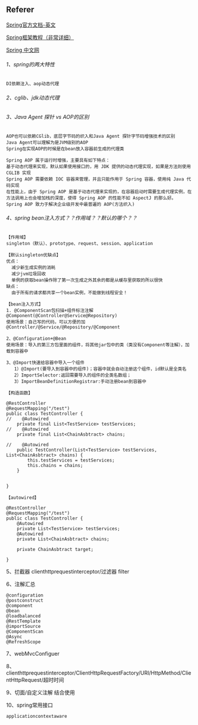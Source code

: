 ## Referer

[Spring官方文档-英文](https://spring.io/)

[Spring框架教程（非常详细）](http://c.biancheng.net/spring/)

[Spring 中文网](https://springref.com/)

###### 1、spring的两大特性

```
DI依赖注入、aop动态代理
```

###### 2、cglib、jdk动态代理

###### 3、Java Agent  探针 vs AOP的区别

```
AOP也可以依赖CGlib，底层字节码的织入和Java Agent 探针字节码增强技术的区别
Java Agent可以理解为是JVM级别的AOP
Spring在实现AOP的时候是在bean放入容器前生成的代理类

Spring AOP 属于运行时增强，主要具有如下特点：
基于动态代理来实现，默认如果使用接口的，用 JDK 提供的动态代理实现，如果是方法则使用 CGLIB 实现
Spring AOP 需要依赖 IOC 容器来管理，并且只能作用于 Spring 容器，使用纯 Java 代码实现
在性能上，由于 Spring AOP 是基于动态代理来实现的，在容器启动时需要生成代理实例，在方法调用上也会增加栈的深度，使得 Spring AOP 的性能不如 AspectJ 的那么好。
Spring AOP 致力于解决企业级开发中最普遍的 AOP(方法织入)
```

###### 4、spring bean注入方式？？作用域？？默认的哪个？？

```
【作用域】
singleton（默认）、prototype、request、session、application

【默认singleton优缺点】
优点：
  减少新生成实例的消耗
  减少jvm垃圾回收
  单例的获取bean操作除了第一次生成之外其余的都是从缓存里获取的所以很快
缺点：
  由于所有的请求都共享一个bean实例，不能做到线程安全！

【bean注入方式】
1. @ComponentScan包扫描+组件标注注解@Component(@Controller@Service@Repository)
使用场景：自己写的代码，可以方便的加@Controller/@Service/@Repository/@Component

2、@Configuration+@Bean   
使用场景：导入的第三方包里面的组件，将其他jar包中的类（类没有Component等注解），加载到容器中

3、@Import快速给容器中导入一个组件
   1）@Import(要导入到容器中的组件)；容器中就会自动注册这个组件，id默认是全类名
   2）ImportSelector:返回需要导入的组件的全类名数组；
   3）ImportBeanDefinitionRegistrar:手动注册bean到容器中

【构造函数】
 
@RestController
@RequestMapping("/test")
public class TestController {
//    @Autowired
    private final List<TestService> testServices;
//    @Autowired
    private final List<ChainAsbtract> chains;
 
//    @Autowired
    public TestController(List<TestService> testServices, List<ChainAsbtract> chains) {
        this.testServices = testServices;
        this.chains = chains;
    }
 
    
}

【autowired】

@RestController
@RequestMapping("/test")
public class TestController {
    @Autowired
    private List<TestService> testServices;
    @Autowired
    private List<ChainAsbtract> chains;
 
    private ChainAsbtract target;
 
}
```





5、拦截器 clienthttprequestinterceptor/过滤器 filter

6、注解汇总

```
@configuration
@postconstruct 
@component
@bean
@loadbalanced
@RestTemplate
@importSource
@ComponentScan
@Async
@RefreshScope
```









7、webMvcConfiguer

8、clienthttprequestinterceptor/ClientHttpRequestFactory/URI/HttpMethod/ClientHttpRequest/超时时间

9、切面/自定义注解 结合使用

10、spring常用接口

```
applicationcontextaware
```





